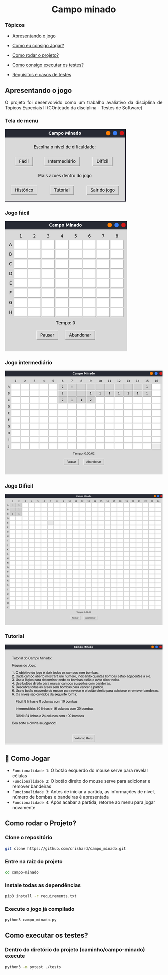 <h1 align="center"> Campo minado </h1>

### Tópicos 

- [Apresentando o jogo](#apresentando-o-jogo)

- [Como eu consigo Jogar?](#como-jogar)

- [Como rodar o projeto?](#como-rodar-o-projeto)

- [Como consigo executar  os testes?](#como-executar-os-testes)

- [Requisitos e casos de testes](./requisitos)

## Apresentando o jogo

<p align="justify">
O projeto foi desenvolvido como um trabalho avaliativo da disciplina de Tópicos Especiais II (COnteúdo da disciplina - Testes de Software)

### Tela de menu

![Tela de menu.](./images/menu.png)

### Jogo fácil
![Tela do jogo nom modo fácil.](./images/facil.png)

### Jogo intermediário
![Tela do jogo nom modo fácil.](./images/intermediario.png)

### Jogo Difícil
![Tela do jogo nom modo fácil.](./images/dificil.png)

### Tutorial
![Tela do jogo nom modo fácil.](./images/tutorial.png)

</p>

## :hammer: Como Jogar

- `Funcionalidade 1`: O botão esquerdo do mouse serve para revelar células
- `Funcionalidade 2`: O botão direito do mouse serve para adicionar e remover bandeiras
- `Funcionalidade 3`: Antes de iniciar a partida, as informações de nível, número de bombas e bandeiras é apresentada
- `Funcionalidade 4`: Após acabar a partida, retorne ao menu para jogar novamente

## Como rodar o Projeto?

### Clone o repositório

```sh
git clone https://github.com/crishard/campo_minado.git
```

### Entre na raiz do projeto 

```sh
cd campo-minado
```

### Instale todas as dependências

```sh
pip3 install -r requirements.txt
```

### Execute o jogo já compilado

```sh
python3 campo_minado.py
```

## Como executar os testes?

### Dentro do diretório do projeto (caminho/campo-minado) execute

```sh
python3 -m pytest ./tests
```
